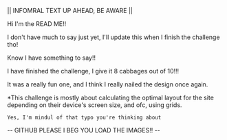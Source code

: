 || INFOMRAL TEXT UP AHEAD, BE AWARE ||

Hi I'm the READ ME!!

I don't have much to say just yet, I'll update this when I finish the challenge tho!

Know I have something to say!!

I have finished the challenge, I give it 8 cabbages out of 10!!!

It was a really fun one, and I think I really nailed the design once again.

*This challenge is mostly about calculating the optimal layout for the site depending on their device's screen size, and ofc, using grids.






    Yes, I'm mindul of that typo you're thinking about






-- GITHUB PLEASE I BEG YOU LOAD THE IMAGES!! --